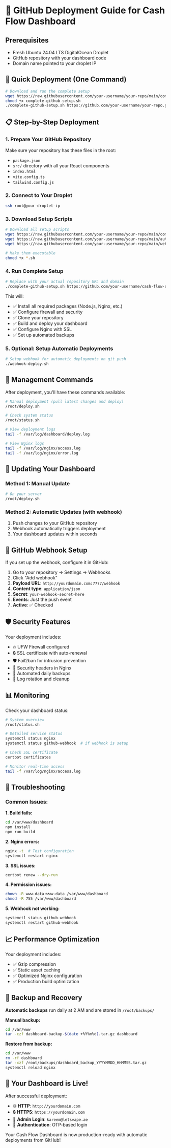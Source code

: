 # 🚀 GitHub Deployment Guide for Cash Flow Dashboard

## Prerequisites
- Fresh Ubuntu 24.04 LTS DigitalOcean Droplet
- GitHub repository with your dashboard code
- Domain name pointed to your droplet IP

## 🎯 Quick Deployment (One Command)

```bash
# Download and run the complete setup
wget https://raw.githubusercontent.com/your-username/your-repo/main/complete-github-setup.sh
chmod +x complete-github-setup.sh
./complete-github-setup.sh https://github.com/your-username/your-repo.git yourdomain.com
```

## 📋 Step-by-Step Deployment

### 1. **Prepare Your GitHub Repository**

Make sure your repository has these files in the root:
- `package.json`
- `src/` directory with all your React components
- `index.html`
- `vite.config.ts`
- `tailwind.config.js`

### 2. **Connect to Your Droplet**
```bash
ssh root@your-droplet-ip
```

### 3. **Download Setup Scripts**
```bash
# Download all setup scripts
wget https://raw.githubusercontent.com/your-username/your-repo/main/complete-github-setup.sh
wget https://raw.githubusercontent.com/your-username/your-repo/main/auto-deploy.sh
wget https://raw.githubusercontent.com/your-username/your-repo/main/webhook-deploy.sh

# Make them executable
chmod +x *.sh
```

### 4. **Run Complete Setup**
```bash
# Replace with your actual repository URL and domain
./complete-github-setup.sh https://github.com/your-username/cash-flow-dashboard.git yourdomain.com
```

This will:
- ✅ Install all required packages (Node.js, Nginx, etc.)
- ✅ Configure firewall and security
- ✅ Clone your repository
- ✅ Build and deploy your dashboard
- ✅ Configure Nginx with SSL
- ✅ Set up automated backups

### 5. **Optional: Setup Automatic Deployments**
```bash
# Setup webhook for automatic deployments on git push
./webhook-deploy.sh
```

## 🔧 Management Commands

After deployment, you'll have these commands available:

```bash
# Manual deployment (pull latest changes and deploy)
/root/deploy.sh

# Check system status
/root/status.sh

# View deployment logs
tail -f /var/log/dashboard/deploy.log

# View Nginx logs
tail -f /var/log/nginx/access.log
tail -f /var/log/nginx/error.log
```

## 🔄 Updating Your Dashboard

### Method 1: Manual Update
```bash
# On your server
/root/deploy.sh
```

### Method 2: Automatic Updates (with webhook)
1. Push changes to your GitHub repository
2. Webhook automatically triggers deployment
3. Your dashboard updates within seconds

## 🔗 GitHub Webhook Setup

If you set up the webhook, configure it in GitHub:

1. Go to your repository → Settings → Webhooks
2. Click "Add webhook"
3. **Payload URL**: `http://yourdomain.com:7777/webhook`
4. **Content type**: `application/json`
5. **Secret**: `your-webhook-secret-here`
6. **Events**: Just the push event
7. **Active**: ✅ Checked

## 🛡️ Security Features

Your deployment includes:
- 🔥 UFW Firewall configured
- 🔒 SSL certificate with auto-renewal
- 🛡️ Fail2ban for intrusion prevention
- 🔐 Security headers in Nginx
- 💾 Automated daily backups
- 🧹 Log rotation and cleanup

## 📊 Monitoring

Check your dashboard status:
```bash
# System overview
/root/status.sh

# Detailed service status
systemctl status nginx
systemctl status github-webhook  # if webhook is setup

# Check SSL certificate
certbot certificates

# Monitor real-time access
tail -f /var/log/nginx/access.log
```

## 🚨 Troubleshooting

### Common Issues:

**1. Build fails:**
```bash
cd /var/www/dashboard
npm install
npm run build
```

**2. Nginx errors:**
```bash
nginx -t  # Test configuration
systemctl restart nginx
```

**3. SSL issues:**
```bash
certbot renew --dry-run
```

**4. Permission issues:**
```bash
chown -R www-data:www-data /var/www/dashboard
chmod -R 755 /var/www/dashboard
```

**5. Webhook not working:**
```bash
systemctl status github-webhook
systemctl restart github-webhook
```

## 📈 Performance Optimization

Your deployment includes:
- ✅ Gzip compression
- ✅ Static asset caching
- ✅ Optimized Nginx configuration
- ✅ Production build optimization

## 🔄 Backup and Recovery

**Automatic backups** run daily at 2 AM and are stored in `/root/backups/`

**Manual backup:**
```bash
cd /var/www
tar -czf dashboard-backup-$(date +%Y%m%d).tar.gz dashboard
```

**Restore from backup:**
```bash
cd /var/www
rm -rf dashboard
tar -xzf /root/backups/dashboard_backup_YYYYMMDD_HHMMSS.tar.gz
systemctl reload nginx
```

## 🎉 Your Dashboard is Live!

After successful deployment:
- 🌐 **HTTP**: `http://yourdomain.com`
- 🔒 **HTTPS**: `https://yourdomain.com`
- 👤 **Admin Login**: `kareem@letsvape.ae`
- 🔑 **Authentication**: OTP-based login

Your Cash Flow Dashboard is now production-ready with automatic deployments from GitHub!
